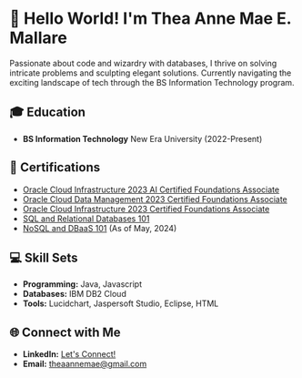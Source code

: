 # 👋 Hello World! I'm Thea Anne Mae E. Mallare

Passionate about code and wizardry with databases, I thrive on solving intricate problems and sculpting elegant solutions. Currently navigating the exciting landscape of tech through the BS Information Technology program.

## 🎓 Education
- **BS Information Technology**
  New Era University (2022-Present)

## 🚀 Certifications
- [Oracle Cloud Infrastructure 2023 AI Certified Foundations Associate](https://catalog-education.oracle.com/pls/certview/sharebadge?id=09CDB08903CC412979FA28C018709881039C0E8AB557816942C0712099D43ADF&fbclid=IwAR2KVsHA_jCoC0SQjlS7XRMT5oiragmKf6AK6j_ha88BWokKMcZsaeF1QCE)
- [Oracle Cloud Data Management 2023 Certified Foundations Associate](https://catalog-education.oracle.com/pls/certview/sharebadge?id=D003934B92D4381F8D2D9B552702856F831AAF656979E502455B0FC1FE01A6DC)
- [Oracle Cloud Infrastructure 2023 Certified Foundations Associate](https://catalog-education.oracle.com/pls/certview/sharebadge?id=CF94D2760CE59C45645F4F2723441B711C2BC72DAB9B54ED0A52E1303D27723D)
- [SQL and Relational Databases 101](https://courses.cognitiveclass.ai/certificates/9e2d897c382c41009bb165a657770d11)
- [NoSQL and DBaaS 101](https://courses.cognitiveclass.ai/certificates/28e5900482414523b7c5d31795b51c59) (As of May, 2024)

## 💻 Skill Sets
- **Programming:** Java, Javascript
- **Databases:** IBM DB2 Cloud
- **Tools:** Lucidchart, Jaspersoft Studio, Eclipse, HTML

## 🌐 Connect with Me
- **LinkedIn:** [Let's Connect!](https://www.linkedin.com/in/thea-anne-mae-mallare-a579002a4/)
- **Email:** theaannemae@gmail.com
